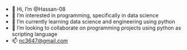 - 👋 Hi, I’m @Hassan-08
- 👀 I’m interested in programming, specifically in data science
- 🌱 I’m currently learning data science and engineering using python
- 💞️ I’m looking to collaborate on programming projects using python as scripting language
- 📫 nc3647@gmail.com

<!---
Hassan-08/Hassan-08 is a ✨ special ✨ repository because its `README.md` (this file) appears on your GitHub profile.
You can click the Preview link to take a look at your changes.
--->

